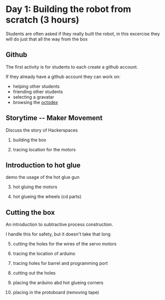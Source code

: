 Day 1: Building the robot from scratch (3 hours)
======================================

Students are often asked if they really built the robot, in this excercise they will do just that all the way from the box


## Github 

The first activity is for students to each create a github account.

If they already have a github account they can work on:

* helping other students
* friending other students
* selecting a gravatar
* browsing the [octodex](http://octodex.github.com/)

## Storytime -- Maker Movement 

Discuss the story of Hackerspaces 

1. building the box

2. tracing location for the motors 

## Introduction to hot glue

demo the usage of the hot glue gun 

3. hot gluing the motors

4. hot glueing the wheels (cd parts)

## Cutting the box 

An introduction to subtractive process construction.

I handle this for safety, but it doesn't take that long

5. cutting the holes for the wires of the servo motors

6. tracing the location of arduino

7. tracing holes for barrel and programming port

8. cutting out the holes

9. placing the arduino abd hot glueing corners 

10. placing in the protoboard (removing tape)




